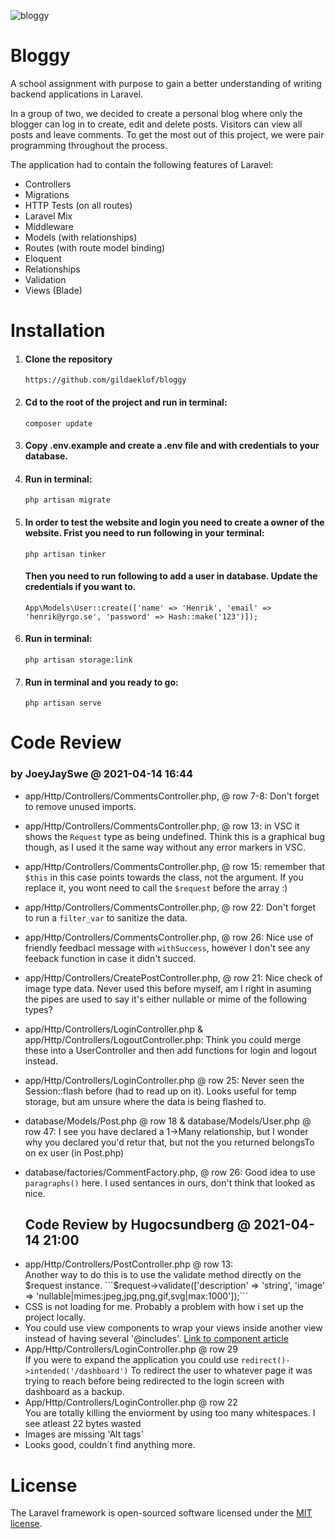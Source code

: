 ![bloggy](https://user-images.githubusercontent.com/70512941/121664296-a0bca980-caa7-11eb-9416-b5f2ff21b5de.gif)

# Bloggy

A school assignment with purpose to gain a better understanding of writing backend applications in Laravel.

In a group of two, we decided to create a personal blog where only the blogger can log in to create, edit and delete posts. Visitors can view all posts and leave comments. To get the most out of this project, we were pair programming throughout the process.

The application had to contain the following features of Laravel:

-   Controllers
-   Migrations
-   HTTP Tests (on all routes)
-   Laravel Mix
-   Middleware
-   Models (with relationships)
-   Routes (with route model binding)
-   Eloquent
-   Relationships
-   Validation
-   Views (Blade)

# Installation

1. #### Clone the repository

    ```
    https://github.com/gildaeklof/bloggy
    ```

2. #### Cd to the root of the project and run in terminal:

    ```
    composer update
    ```

3. #### Copy .env.example and create a .env file and with credentials to your database.

4. #### Run in terminal:

    ```
    php artisan migrate
    ```

5. #### In order to test the website and login you need to create a owner of the website. Frist you need to run following in your terminal:

    ```
    php artisan tinker
    ```

    #### Then you need to run following to add a user in database. Update the credentials if you want to.

    ```
    App\Models\User::create(['name' => 'Henrik', 'email' => 'henrik@yrgo.se', 'password' => Hash::make('123')]);
    ```

6. #### Run in terminal:

    ```
    php artisan storage:link
    ```

7. #### Run in terminal and you ready to go:

    ```
    php artisan serve
    ```

# Code Review

### by JoeyJaySwe @ 2021-04-14 16:44

-   app/Http/Controllers/CommentsController.php, @ row 7-8:
    Don't forget to remove unused imports.

-   app/Http/Controllers/CommentsController.php, @ row 13:
    in VSC it shows the `Request` type as being undefined.
    Think this is a graphical bug though, as I used it the same way without any error markers in VSC.

-   app/Http/Controllers/CommentsController.php, @ row 15:
    remember that `$this` in this case points towards the class, not the argument. If you replace it, you wont need to call the `$request` before the array :)

-   app/Http/Controllers/CommentsController.php, @ row 22:
    Don't forget to run a `filter_var` to sanitize the data.

-   app/Http/Controllers/CommentsController.php, @ row 26:
    Nice use of friendly feedbacl message with `withSuccess`, however I don't see any feeback
    function in case it didn't succed.

-   app/Http/Controllers/CreatePostController.php, @ row 21:
    Nice check of image type data. Never used this before
    myself, am I right in asuming the pipes are used to say it's either nullable or mime of the following types?

-   app/Http/Controllers/LoginController.php &
    app/Http/Controllers/LogoutController.php:
    Think you could merge these into a UserController
    and then add functions for login and logout instead.

-   app/Http/Controllers/LoginController.php @ row 25:
    Never seen the Session::flash before (had to read up on it). Looks useful for temp storage, but am unsure where the data is being flashed to.

-   database/Models/Post.php @ row 18 &
    database/Models/User.php @ row 47:
    I see you have declared a 1->Many relationship,
    but I wonder why you declared you'd retur that,
    but not the you returned belongsTo on ex user (in Post.php)

-   database/factories/CommentFactory.php, @ row 26:
    Good idea to use `paragraphs()` here. I used sentances
    in ours, don't think that looked as nice.
    
    ## Code Review by Hugocsundberg @ 2021-04-14 21:00
* app/Http/Controllers/PostController.php @ row 13: <br> Another way to do this is to use the validate method directly on the 	$request instance. ```$request->validate(['description' => 'string', 'image' => 'nullable|mimes:jpeg,jpg,png,gif,svg|max:1000']);```
* CSS is not loading for me. Probably a problem with how i set up the project locally. 
* You could use view components to wrap your views inside another view instead of having several '@includes'. <a href="https://beyondco.de/blog/using-laravel-view-components">Link to component article</a> 
* App/Http/Controllers/LoginController.php @ row 29 <br> If you were to expand the application you could use ```redirect()->intended('/dashboard')``` To redirect the user to whatever page it was trying to reach before being redirected to the login screen with dashboard as a backup.
* App/Http/Controllers/LoginController.php @ row 22 <br> You are totally killing the enviorment by using too many whitespaces. I see atleast 22 bytes wasted
* Images are missing 'Alt tags'
* Looks good, couldn´t find anything more. 
            

# License

The Laravel framework is open-sourced software licensed under the [MIT license](https://opensource.org/licenses/MIT).
